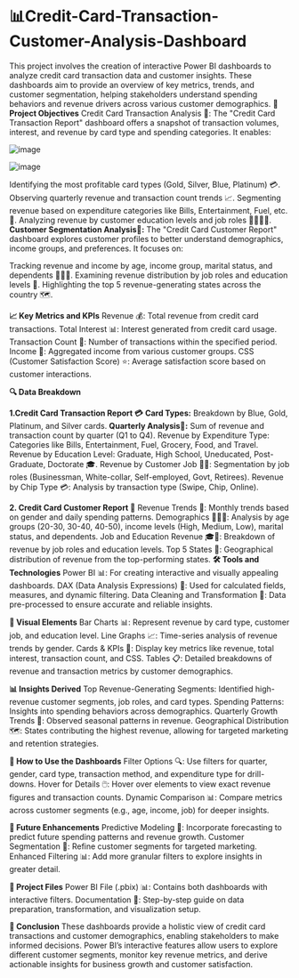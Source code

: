# **📊Credit-Card-Transaction-Customer-Analysis-Dashboard**
This project involves the creation of interactive Power BI dashboards to analyze credit card transaction data and customer insights. These dashboards aim to provide an overview of key metrics, trends, and customer segmentation, helping stakeholders understand spending behaviors and revenue drivers across various customer demographics.
**🎯 Project Objectives**
Credit Card Transaction Analysis 🏦: The "Credit Card Transaction Report" dashboard offers a snapshot of transaction volumes, interest, and revenue by card type and spending categories.
It enables:



![image](https://github.com/user-attachments/assets/b6ef6a25-fa52-493a-bd08-7acf81f4cbe2)



![image](https://github.com/user-attachments/assets/b4de88a6-e7a8-4ba9-ae49-f905e5fb45ee)

Identifying the most profitable card types (Gold, Silver, Blue, Platinum) 💳.
Observing quarterly revenue and transaction count trends 📈.
Segmenting revenue based on expenditure categories like Bills, Entertainment, Fuel, etc. 💸.
Analyzing revenue by customer education levels and job roles 👩‍🎓👨‍💼.
**Customer Segmentation Analysis👥:**
The "Credit Card Customer Report" dashboard explores customer profiles to better understand demographics, income groups, and preferences. It focuses on:

Tracking revenue and income by age, income group, marital status, and dependents 👨‍👩‍👦.
Examining revenue distribution by job roles and education levels 🏫.
Highlighting the top 5 revenue-generating states across the country 🗺️.

**📈 Key Metrics and KPIs**
Revenue 💰: Total revenue from credit card transactions.
Total Interest 📊: Interest generated from credit card usage.
Transaction Count 🔢: Number of transactions within the specified period.
Income 🏦: Aggregated income from various customer groups.
CSS (Customer Satisfaction Score) ⭐: Average satisfaction score based on customer interactions.

**🔍 Data Breakdown**

**1.Credit Card Transaction Report 💳**
**Card Types:** Breakdown by Blue, Gold, Platinum, and Silver cards.
**Quarterly Analysis📅:** Sum of revenue and transaction count by quarter (Q1 to Q4).
Revenue by Expenditure Type: Categories like Bills, Entertainment, Fuel, Grocery, Food, and Travel.
Revenue by Education Level: Graduate, High School, Uneducated, Post-Graduate, Doctorate 🎓.
Revenue by Customer Job 👨‍💻: Segmentation by job roles (Businessman, White-collar, Self-employed, Govt, Retirees).
Revenue by Chip Type 💳: Analysis by transaction type (Swipe, Chip, Online).

**2. Credit Card Customer Report 👥**
Revenue Trends 📅: Monthly trends based on gender and daily spending patterns.
Demographics 🧑‍🤝‍🧑: Analysis by age groups (20-30, 30-40, 40-50), income levels (High, Medium, Low), marital status, and dependents.
Job and Education Revenue 🎓👔: Breakdown of revenue by job roles and education levels.
Top 5 States 🏢: Geographical distribution of revenue from the top-performing states.
**🛠️ Tools and Technologies**
Power BI 📊: For creating interactive and visually appealing dashboards.
DAX (Data Analysis Expressions) 🧮: Used for calculated fields, measures, and dynamic filtering.
Data Cleaning and Transformation 🧼: Data pre-processed to ensure accurate and reliable insights.

**🎨 Visual Elements**
Bar Charts 📊: Represent revenue by card type, customer job, and education level.
Line Graphs 📈: Time-series analysis of revenue trends by gender.
Cards & KPIs 📲: Display key metrics like revenue, total interest, transaction count, and CSS.
Tables 📋: Detailed breakdowns of revenue and transaction metrics by customer demographics.

**📊 Insights Derived**
Top Revenue-Generating Segments: Identified high-revenue customer segments, job roles, and card types.
Spending Patterns: Insights into spending behaviors across demographics.
Quarterly Growth Trends 📅: Observed seasonal patterns in revenue.
Geographical Distribution 🗺️: States contributing the highest revenue, allowing for targeted marketing and retention strategies.

**📌 How to Use the Dashboards**
Filter Options 🔍: Use filters for quarter, gender, card type, transaction method, and expenditure type for drill-downs.
Hover for Details 🖱️: Hover over elements to view exact revenue figures and transaction counts.
Dynamic Comparison 📊: Compare metrics across customer segments (e.g., age, income, job) for deeper insights.

**🚀 Future Enhancements**
Predictive Modeling 🔮: Incorporate forecasting to predict future spending patterns and revenue growth.
Customer Segmentation 👥: Refine customer segments for targeted marketing.
Enhanced Filtering 📊: Add more granular filters to explore insights in greater detail.

**📂 Project Files**
Power BI File (.pbix) 📊: Contains both dashboards with interactive filters.
Documentation 📝: Step-by-step guide on data preparation, transformation, and visualization setup.

**🏁 Conclusion**
These dashboards provide a holistic view of credit card transactions and customer demographics, enabling stakeholders to make informed decisions. Power BI’s interactive features allow users to explore different customer segments, monitor key revenue metrics, and derive actionable insights for business growth and customer satisfaction.

